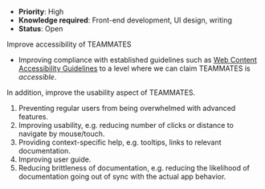 * **Priority**: High
* **Knowledge required**: Front-end development, UI design, writing
* **Status**: Open

Improve accessibility of TEAMMATES
* Improving compliance with established guidelines such as [Web Content Accessibility Guidelines](https://www.w3.org/WAI/standards-guidelines/wcag/) to a level where we can claim TEAMMATES is _accessible_.

In addition, improve the usability aspect of TEAMMATES.

1. Preventing regular users from being overwhelmed with advanced features.
1. Improving usability, e.g. reducing number of clicks or distance to navigate by mouse/touch.
1. Providing context-specific help, e.g. tooltips, links to relevant documentation.
1. Improving user guide.
1. Reducing brittleness of documentation, e.g. reducing the likelihood of documentation going out of sync with the actual app behavior. 
